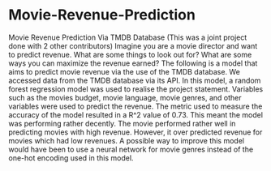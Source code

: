 # Movie-Revenue-Prediction
Movie Revenue Prediction Via TMDB Database (This was a joint project done with 2 other contributors)
Imagine you are a movie director and want to predict revenue. What are some things to look out for? What are some ways you can maximize the revenue earned?
The following is a model that aims to predict movie revenue via the use of the TMDB database. 
We accessed data from the TMDB database via its API.
In this model, a random forest regression model was used to realise the project statement. 
Variables such as the movies budget, movie language, movie genres, and other variables were used to predict the revenue.
The metric used to measure the accuracy of the model resulted in a R^2 value of 0.73. This meant the model was performing rather decently.
The movie performed rather well in predicting movies with high revenue. However, it over predicted revenue for movies which had low revenues.
A possible way to improve this model would have been to use a neural network for movie genres instead of the one-hot encoding used in this model. 
